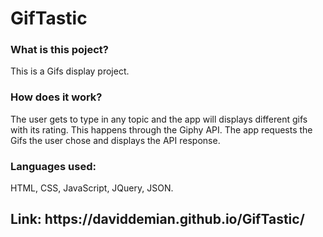 # GifTastic
<h3>What is this poject?</h3>
This is a Gifs display project.
<br>
<h3>How does it work?</h3>
The user gets to type in any topic and the app will displays different gifs with its rating.
This happens through the Giphy API. The app requests the Gifs the user chose and displays the API response.
<br>
<h3>Languages used:</h3> HTML, CSS, JavaScript, JQuery, JSON.
<h2> Link: https://daviddemian.github.io/GifTastic/ </h2>
